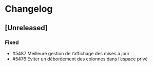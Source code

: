 # Changelog

## [Unreleased]

### Fixed

- #5487 Meilleure gestion de l’affichage des mises à jour
- #5476 Éviter un débordement des colonnes dans l’espace privé
